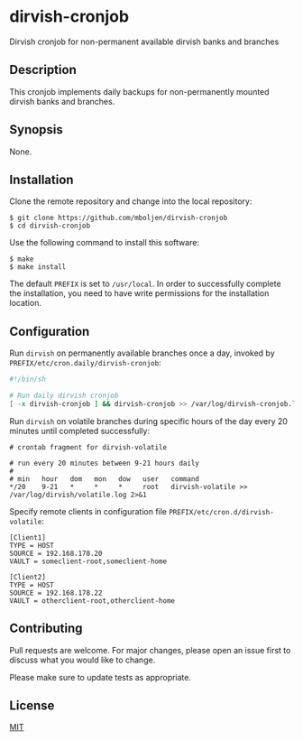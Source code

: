 # dirvish-cronjob

Dirvish cronjob for non-permanent available dirvish banks and branches


## Description

This cronjob implements daily backups for non-permanently mounted dirvish banks and branches.


## Synopsis

None.


## Installation

Clone the remote repository and change into the local repository:

```console
$ git clone https://github.com/mboljen/dirvish-cronjob
$ cd dirvish-cronjob
```

Use the following command to install this software:

```console
$ make
$ make install
```

The default `PREFIX` is set to `/usr/local`.  In order to successfully complete the installation, you need to have write permissions for the installation location.


## Configuration

Run `dirvish` on permanently available branches once a day, invoked by `PREFIX/etc/cron.daily/dirvish-cronjob`:

```sh
#!/bin/sh

# Run daily dirvish cronjob
[ -x dirvish-cronjob ] && dirvish-cronjob >> /var/log/dirvish-cronjob.log 2>&1
```

Run `dirvish` on volatile branches during specific hours of the day every 20 minutes until completed successfully:

```config
# crontab fragment for dirvish-volatile

# run every 20 minutes between 9-21 hours daily
#
# min   hour   dom   mon   dow   user   command
*/20    9-21   *     *     *     root   dirvish-volatile >> /var/log/dirvish/volatile.log 2>&1
```

Specify remote clients in configuration file `PREFIX/etc/cron.d/dirvish-volatile`:


```config
[Client1]
TYPE = HOST
SOURCE = 192.168.178.20
VAULT = someclient-root,someclient-home

[Client2]
TYPE = HOST
SOURCE = 192.168.178.22
VAULT = otherclient-root,otherclient-home
```


## Contributing

Pull requests are welcome.  For major changes, please open an issue first to discuss what you would like to change.

Please make sure to update tests as appropriate.


## License

[MIT](https://choosealicense.com/licenses/mit/)
